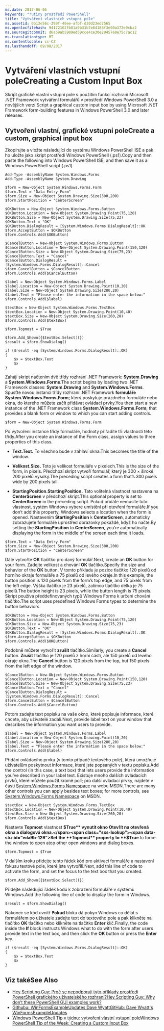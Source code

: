 ```yaml
---
ms.date: 2017-06-05
keywords: "rutiny prostředí PowerShell"
title: "Vytváření vlastních vstupní pole"
ms.assetid: 0b12e56c-299f-40ee-afbf-d30d23ed2565
ms.openlocfilehash: 94172102fb81a9b31b7e84188f3e60a372e9cba2
ms.sourcegitcommit: d6ab9ab5909ed59cce4ce30e29457e0e75c7ac12
ms.translationtype: MT
ms.contentlocale: cs-CZ
ms.lasthandoff: 09/08/2017
---
```

# <a name="creating-a-custom-input-box"></a><span data-ttu-id="eda9b-103">Vytváření vlastních vstupní pole</span><span class="sxs-lookup"><span data-stu-id="eda9b-103">Creating a Custom Input Box</span></span>
<span data-ttu-id="eda9b-104">Skript grafické vlastní vstupní pole s použitím funkcí rozhraní Microsoft .NET Framework vytváření formulářů v prostředí Windows PowerShell 3.0 a novějších verzí.</span><span class="sxs-lookup"><span data-stu-id="eda9b-104">Script a graphical custom input box by using Microsoft .NET Framework form-building features in Windows PowerShell 3.0 and later releases.</span></span>

## <a name="create-a-custom-graphical-input-box"></a><span data-ttu-id="eda9b-105">Vytvoření vlastní, grafické vstupní pole</span><span class="sxs-lookup"><span data-stu-id="eda9b-105">Create a custom, graphical input box</span></span>
<span data-ttu-id="eda9b-106">Zkopírujte a vložte následující do systému Windows PowerShell ISE a pak ho uložte jako skript prostředí Windows PowerShell (.ps1).</span><span class="sxs-lookup"><span data-stu-id="eda9b-106">Copy and then paste the following into Windows PowerShell ISE, and then save it as a Windows PowerShell script (.ps1).</span></span>

```
Add-Type -AssemblyName System.Windows.Forms
Add-Type -AssemblyName System.Drawing

$form = New-Object System.Windows.Forms.Form 
$form.Text = "Data Entry Form"
$form.Size = New-Object System.Drawing.Size(300,200) 
$form.StartPosition = "CenterScreen"

$OKButton = New-Object System.Windows.Forms.Button
$OKButton.Location = New-Object System.Drawing.Point(75,120)
$OKButton.Size = New-Object System.Drawing.Size(75,23)
$OKButton.Text = "OK"
$OKButton.DialogResult = [System.Windows.Forms.DialogResult]::OK
$form.AcceptButton = $OKButton
$form.Controls.Add($OKButton)

$CancelButton = New-Object System.Windows.Forms.Button
$CancelButton.Location = New-Object System.Drawing.Point(150,120)
$CancelButton.Size = New-Object System.Drawing.Size(75,23)
$CancelButton.Text = "Cancel"
$CancelButton.DialogResult = [System.Windows.Forms.DialogResult]::Cancel
$form.CancelButton = $CancelButton
$form.Controls.Add($CancelButton)

$label = New-Object System.Windows.Forms.Label
$label.Location = New-Object System.Drawing.Point(10,20) 
$label.Size = New-Object System.Drawing.Size(280,20) 
$label.Text = "Please enter the information in the space below:"
$form.Controls.Add($label) 

$textBox = New-Object System.Windows.Forms.TextBox 
$textBox.Location = New-Object System.Drawing.Point(10,40) 
$textBox.Size = New-Object System.Drawing.Size(260,20) 
$form.Controls.Add($textBox) 

$form.Topmost = $True

$form.Add_Shown({$textBox.Select()})
$result = $form.ShowDialog()

if ($result -eq [System.Windows.Forms.DialogResult]::OK)
{
    $x = $textBox.Text
    $x
}
```

<span data-ttu-id="eda9b-107">Zahájí skript načtením dvě třídy rozhraní .NET Framework: **System.Drawing** a **System.Windows.Forms**.</span><span class="sxs-lookup"><span data-stu-id="eda9b-107">The script begins by loading two .NET Framework classes: **System.Drawing** and **System.Windows.Forms**.</span></span> <span data-ttu-id="eda9b-108">Spusťte novou instanci třídy rozhraní .NET Framework **formuláře System.Windows.Forms.Form**; který poskytuje prázdného formuláře nebo okna, do kterého můžete začít přidávat ovládací prvky.</span><span class="sxs-lookup"><span data-stu-id="eda9b-108">You then start a new instance of the .NET Framework class **System.Windows.Forms.Form**; that provides a blank form or window to which you can start adding controls.</span></span>

```
$form = New-Object System.Windows.Forms.Form
```

<span data-ttu-id="eda9b-109">Po vytvoření instance třídy formuláře, hodnoty přiřadíte tři vlastnosti této třídy.</span><span class="sxs-lookup"><span data-stu-id="eda9b-109">After you create an instance of the Form class, assign values to three properties of this class.</span></span>

- <span data-ttu-id="eda9b-110">**Text.**</span><span class="sxs-lookup"><span data-stu-id="eda9b-110">**Text.**</span></span> <span data-ttu-id="eda9b-111">To všechno bude v záhlaví okna.</span><span class="sxs-lookup"><span data-stu-id="eda9b-111">This becomes the title of the window.</span></span>

- <span data-ttu-id="eda9b-112">**Velikost.**</span><span class="sxs-lookup"><span data-stu-id="eda9b-112">**Size.**</span></span> <span data-ttu-id="eda9b-113">Toto je velikost formuláře v pixelech.</span><span class="sxs-lookup"><span data-stu-id="eda9b-113">This is the size of the form, in pixels.</span></span> <span data-ttu-id="eda9b-114">Předchozí skript vytvoří formulář, který je 300 × široké 200 pixelů vysoký.</span><span class="sxs-lookup"><span data-stu-id="eda9b-114">The preceding script creates a form that’s 300 pixels wide by 200 pixels tall.</span></span>

- <span data-ttu-id="eda9b-115">**StartingPosition.**</span><span class="sxs-lookup"><span data-stu-id="eda9b-115">**StartingPosition.**</span></span> <span data-ttu-id="eda9b-116">Tato volitelná vlastnost nastavena na **CenterScreen** v předchozí skript.</span><span class="sxs-lookup"><span data-stu-id="eda9b-116">This optional property is set to **CenterScreen** in the preceding script.</span></span> <span data-ttu-id="eda9b-117">Pokud přidáte nemusíte tuto vlastnost, systém Windows vybere umístění při otevření formuláře.</span><span class="sxs-lookup"><span data-stu-id="eda9b-117">If you don’t add this property, Windows selects a location when the form is opened.</span></span> <span data-ttu-id="eda9b-118">Nastavením **StartingPosition** k **CenterScreen**, automaticky zobrazujete formuláře uprostřed obrazovky pokaždé, když ho načte.</span><span class="sxs-lookup"><span data-stu-id="eda9b-118">By setting the **StartingPosition** to **CenterScreen**, you’re automatically displaying the form in the middle of the screen each time it loads.</span></span>

```
$form.Text = "Data Entry Form"
$form.Size = New-Object System.Drawing.Size(300,200) 
$form.StartPosition = "CenterScreen"
```

<span data-ttu-id="eda9b-119">Dále vytvořte **OK** tlačítko pro daný formulář.</span><span class="sxs-lookup"><span data-stu-id="eda9b-119">Next, create an **OK** button for your form.</span></span> <span data-ttu-id="eda9b-120">Zadejte velikost a chování **OK** tlačítko.</span><span class="sxs-lookup"><span data-stu-id="eda9b-120">Specify the size and behavior of the **OK** button.</span></span> <span data-ttu-id="eda9b-121">V tomto příkladu je pozice tlačítko 120 pixelů od horního okraje formuláře a 75 pixelů od levého okraje.</span><span class="sxs-lookup"><span data-stu-id="eda9b-121">In this example, the button position is 120 pixels from the form’s top edge, and 75 pixels from the left edge.</span></span> <span data-ttu-id="eda9b-122">Výška tlačítko je 23 pixelů, zatímco tlačítko délka je 75 pixelů.</span><span class="sxs-lookup"><span data-stu-id="eda9b-122">The button height is 23 pixels, while the button length is 75 pixels.</span></span> <span data-ttu-id="eda9b-123">Skript používá předdefinovaných typů Windows Forms k určení chování tlačítko.</span><span class="sxs-lookup"><span data-stu-id="eda9b-123">The script uses predefined Windows Forms types to determine the button behaviors.</span></span>

```
$OKButton = New-Object System.Windows.Forms.Button
$OKButton.Location = New-Object System.Drawing.Point(75,120)
$OKButton.Size = New-Object System.Drawing.Size(75,23)
$OKButton.Text = "OK"
$OKButton.DialogResult = [System.Windows.Forms.DialogResult]::OK
$form.AcceptButton = $OKButton
$form.Controls.Add($OKButton)
```

<span data-ttu-id="eda9b-124">Podobně můžete vytvořit **zrušit** tlačítko.</span><span class="sxs-lookup"><span data-stu-id="eda9b-124">Similarly, you create a **Cancel** button.</span></span> <span data-ttu-id="eda9b-125">**Zrušit** tlačítko je 120 pixelů z horní části, ale 150 pixelů od levého okraje okna.</span><span class="sxs-lookup"><span data-stu-id="eda9b-125">The **Cancel** button is 120 pixels from the top, but 150 pixels from the left edge of the window.</span></span>

```
$CancelButton = New-Object System.Windows.Forms.Button
$CancelButton.Location = New-Object System.Drawing.Point(150,120)
$CancelButton.Size = New-Object System.Drawing.Size(75,23)
$CancelButton.Text = "Cancel"
$CancelButton.DialogResult = [System.Windows.Forms.DialogResult]::Cancel
$form.CancelButton = $CancelButton
$form.Controls.Add($CancelButton)
```

<span data-ttu-id="eda9b-126">Potom zadejte text popisku na vaše okno, které popisuje informace, které chcete, aby uživatelé zadali.</span><span class="sxs-lookup"><span data-stu-id="eda9b-126">Next, provide label text on your window that describes the information you want users to provide.</span></span>

```
$label = New-Object System.Windows.Forms.Label
$label.Location = New-Object System.Drawing.Point(10,20) 
$label.Size = New-Object System.Drawing.Size(280,20) 
$label.Text = "Please enter the information in the space below:"
$form.Controls.Add($label)
```

<span data-ttu-id="eda9b-127">Přidání ovládacího prvku (v tomto případě textového pole), která umožňuje uživatelům poskytnout informace, které jste popsaných v textu popisku.</span><span class="sxs-lookup"><span data-stu-id="eda9b-127">Add the control (in this case, a text box) that lets users provide the information you’ve described in your label text.</span></span> <span data-ttu-id="eda9b-128">Existuje mnoho dalších ovládacích prvků, které můžete použít kromě polí; pro další ovládací prvky, najdete v části [System.Windows.Forms Namespace](http://msdn.microsoft.com/library/k50ex0x9(v=vs.110).aspx) na webu MSDN.</span><span class="sxs-lookup"><span data-stu-id="eda9b-128">There are many other controls you can apply besides text boxes; for more controls, see [System.Windows.Forms Namespace](http://msdn.microsoft.com/library/k50ex0x9(v=vs.110).aspx) on MSDN.</span></span>

```
$textBox = New-Object System.Windows.Forms.TextBox 
$textBox.Location = New-Object System.Drawing.Point(10,40) 
$textBox.Size = New-Object System.Drawing.Size(260,20) 
$form.Controls.Add($textBox)
```

<span data-ttu-id="eda9b-129">Nastavte **Topmost** vlastnost **$True** vynutit okno Otevřít na otevřená okna a dialogová okna.</span><span class="sxs-lookup"><span data-stu-id="eda9b-129">Set the **Topmost** property to **$True** to force the window to open atop other open windows and dialog boxes.</span></span>

```
$form.Topmost = $True
```

<span data-ttu-id="eda9b-130">V dalším kroku přidejte tento řádek kód pro aktivaci formuláře a nastavení fokusu textové pole, které jste vytvořili.</span><span class="sxs-lookup"><span data-stu-id="eda9b-130">Next, add this line of code to activate the form, and set the focus to the text box that you created.</span></span>

```
$form.Add_Shown({$textBox.Select()})
```

<span data-ttu-id="eda9b-131">Přidejte následující řádek kódu k zobrazení formuláře v systému Windows.</span><span class="sxs-lookup"><span data-stu-id="eda9b-131">Add the following line of code to display the form in Windows.</span></span>

```
$result = $form.ShowDialog()
```

<span data-ttu-id="eda9b-132">Nakonec se kód uvnitř **Pokud** bloku dá pokyn Windows co dělat s formulářem po uživatele zadejte text do textového pole a pak klikněte na tlačítko **OK** tlačítko nebo klikněte na tlačítko **Enter** klíč.</span><span class="sxs-lookup"><span data-stu-id="eda9b-132">Finally, the code inside the **If** block instructs Windows what to do with the form after users provide text in the text box, and then click the **OK** button or press the **Enter** key.</span></span>

```
if ($result -eq [System.Windows.Forms.DialogResult]::OK)
{
    $x = $textBox.Text
    $x
}
```

## <a name="see-also"></a><span data-ttu-id="eda9b-133">Viz také</span><span class="sxs-lookup"><span data-stu-id="eda9b-133">See Also</span></span>
- [<span data-ttu-id="eda9b-134">Hey Scripting Guy: Proč se nepodporují tyto příklady prostředí PowerShell grafického uživatelského rozhraní?</span><span class="sxs-lookup"><span data-stu-id="eda9b-134">Hey Scripting Guy:  Why don’t these PowerShell GUI examples work?</span></span>](http://go.microsoft.com/fwlink/?LinkId=506644)
- [<span data-ttu-id="eda9b-135">Githubu: WinFormsExampleUpdates Dave Wyatt</span><span class="sxs-lookup"><span data-stu-id="eda9b-135">GitHub: Dave Wyatt's WinFormsExampleUpdates</span></span>](https://github.com/dlwyatt/WinFormsExampleUpdates)
- [<span data-ttu-id="eda9b-136">Windows PowerShell Tip v týdnu: vytvoření vlastní vstupní pole</span><span class="sxs-lookup"><span data-stu-id="eda9b-136">Windows PowerShell Tip of the Week:  Creating a Custom Input Box</span></span>](http://technet.microsoft.com/library/ff730941.aspx)

